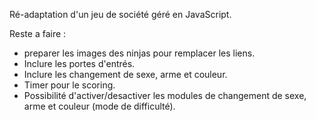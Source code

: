 Ré-adaptation d'un jeu de société géré en JavaScript.

Reste a faire :
* preparer les images des ninjas pour remplacer les liens.
* Inclure les portes d'entrés.
* Inclure les changement de sexe, arme et couleur.
* Timer pour le scoring.
* Possibilité d'activer/desactiver les modules de changement de sexe, arme et couleur (mode de difficulté).
